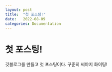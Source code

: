 ```yaml
---
layout: post
title:  "첫 포스팅!"
date:   2022-08-09
categories: Documentation
---
```


# 첫 포스팅!

깃블로그를 만들고 첫 포스팅이다. 꾸준히 써야지 화이팅!